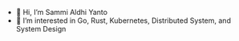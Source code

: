 - 👋 Hi, I’m Sammi Aldhi Yanto
- 👀 I’m interested in Go, Rust, Kubernetes, Distributed System, and System Design
